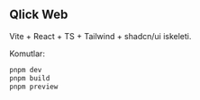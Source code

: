 ## Qlick Web

Vite + React + TS + Tailwind + shadcn/ui iskeleti.

Komutlar:

```bash
pnpm dev
pnpm build
pnpm preview
```



